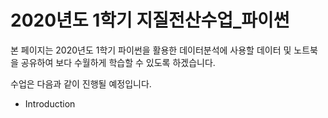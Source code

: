 # 2020년도 1학기 지질전산수업_파이썬

본 페이지는 2020년도 1학기 파이썬을 활용한 데이터분석에 사용할 데이터 및 노트북을 공유하여 보다 수월하게 학습할 수 있도록 하겠습니다.

수업은 다음과 같이 진행될 예정입니다.

- Introduction
